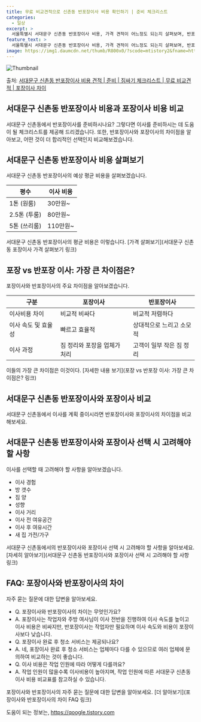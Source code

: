 ```yaml
---
title: 무료 비교견적으로 신촌동 반포장이사 비용 확인하기 | 준비 체크리스트
categories:
  - 일상
excerpt: >
  서울특별시 서대문구 신촌동 반포장이사 비용, 가격 견적이 어느정도 되는지 살펴보며, 반포장이사를 준비함에 있어 짐싸기 준비 체크리스트가 무엇인지 보겠습니다. 마지막으로 포장이사와 차이점을 통해 무료 비교견적으로 어떤 것이 더 합리적인 선택인지 공유 드립니다.서대문구 신촌동 포장이사 견적 샘플 보기 👈 클릭서대문구 신촌동 포장이사 가격 살펴보기 👈 클릭서대문구 신촌동 반포장이사 평균 이사 비용평수서대문구 신촌동 평균 이사 비용원룸 이사9평 이하 (1톤)30만원~투룸/쓰리룸 이사16평 ~ 20평 (2.5톤)80만원~쓰리룸 이사21평 (5톤) ~110만원~우리집 무료 이사견적 받기 👈 클릭포장 vs 반포장 이사: 가장 큰 차이점은?포장이사는 짐 정리와 포장을 업체가 전담하며, 반포장이사는 일부 작은 짐 ..
feature_text: >
  서울특별시 서대문구 신촌동 반포장이사 비용, 가격 견적이 어느정도 되는지 살펴보며, 반포장이사를 준비함에 있어 짐싸기 준비 체크리스트가 무엇인지 보겠습니다. 마지막으로 포장이사와 차이점을 통해 무료 비교견적으로 어떤 것이 더 합리적인 선택인지 공유 드립니다.서대문구 신촌동 포장이사 견적 샘플 보기 👈 클릭서대문구 신촌동 포장이사 가격 살펴보기 👈 클릭서대문구 신촌동 반포장이사 평균 이사 비용평수서대문구 신촌동 평균 이사 비용원룸 이사9평 이하 (1톤)30만원~투룸/쓰리룸 이사16평 ~ 20평 (2.5톤)80만원~쓰리룸 이사21평 (5톤) ~110만원~우리집 무료 이사견적 받기 👈 클릭포장 vs 반포장 이사: 가장 큰 차이점은?포장이사는 짐 정리와 포장을 업체가 전담하며, 반포장이사는 일부 작은 짐 ..
image: https://img1.daumcdn.net/thumb/R800x0/?scode=mtistory2&fname=https%3A%2F%2Fblog.kakaocdn.net%2Fdn%2FQAU2B%2FbtsHcQPfO8C%2FN7bcC6d543SjZcQMeZoFj0%2Fimg.webp
---
```


![Thumbnail](https://img1.daumcdn.net/thumb/R800x0/?scode=mtistory2&fname=https%3A%2F%2Fblog.kakaocdn.net%2Fdn%2FQAU2B%2FbtsHcQPfO8C%2FN7bcC6d543SjZcQMeZoFj0%2Fimg.webp)

<p>출처: <a href="https://qoogle.tistory.com/9899" rel="dofollow">서대문구 신촌동 반포장이사 비용 견적 | 준비 | 짐싸기 체크리스트 | 무료 비교견적 | 포장이사 차이</a> </p>

## 서대문구 신촌동 반포장이사 비용과 포장이사 비용 비교

서대문구 신촌동에서 반포장이사를 준비하시나요? 그렇다면 이사를 준비하시는 데 도움이 될 체크리스트를 제공해 드리겠습니다. 또한, 반포장이사와
포장이사의 차이점을 알아보고, 어떤 것이 더 합리적인 선택인지 비교해보겠습니다.

## 서대문구 신촌동 반포장이사 비용 살펴보기

서대문구 신촌동 반포장이사의 예상 평균 비용을 살펴보겠습니다.

**평수** | **이사 비용**  
---|---  
1톤 (원룸) | 30만원~  
2.5톤 (투룸) | 80만원~  
5톤 (쓰리룸) | 110만원~  
  
서대문구 신촌동 반포장이사의 평균 비용은 이렇습니다. [가격 살펴보기](서대문구 신촌동 포장이사 가격 살펴보기 링크)

## 포장 vs 반포장 이사: 가장 큰 차이점은?

포장이사와 반포장이사의 주요 차이점을 알아보겠습니다.

**구분** | **포장이사** | **반포장이사**  
---|---|---  
이사비용 차이 | 비교적 비싸다 | 비교적 저렴하다  
이사 속도 및 효율성 | 빠르고 효율적 | 상대적으로 느리고 소모적  
이사 과정 | 짐 정리와 포장을 업체가 처리 | 고객이 일부 작은 짐 정리  
  
이들의 가장 큰 차이점은 이것이다. [자세한 내용 보기](포장 vs 반포장 이사: 가장 큰 차이점은? 링크)

## 서대문구 신촌동 반포장이사와 포장이사 비교

서대문구 신촌동에서 이사를 계획 중이시라면 반포장이사와 포장이사의 차이점을 비교해보세요.

## 서대문구 신촌동 반포장이사와 포장이사 선택 시 고려해야 할 사항

이사를 선택할 때 고려해야 할 사항을 알아보겠습니다.

  * 이사 경험
  * 방 갯수
  * 짐 양
  * 성향
  * 이사 거리
  * 이사 전 여유공간
  * 이사 후 여유시간
  * 새 집 가전/가구

서대문구 신촌동에서의 반포장이사와 포장이사 선택 시 고려해야 할 사항을 알아보세요. [자세히 알아보기](서대문구 신촌동 반포장이사와 포장이사
선택 시 고려해야 할 사항 링크)

## FAQ: 포장이사와 반포장이사의 차이

자주 묻는 질문에 대한 답변을 알아보세요.

  * Q. 포장이사와 반포장이사의 차이는 무엇인가요?
  * A. 포장이사는 작업자와 주방 여사님이 이사 전반을 진행하여 이사 속도를 높이고 이사 비용은 비싸지만, 반포장이사는 작업자만 필요하며 이사 속도와 비용이 포장이사보다 낮습니다.
  * Q. 포장이사 완료 후 청소 서비스는 제공되나요?
  * A. 네, 포장이사 완료 후 청소 서비스는 업체마다 다를 수 있으므로 여러 업체에 문의하여 비교하는 것이 좋습니다.
  * Q. 이사 비용은 작업 인원에 따라 어떻게 다를까요?
  * A. 작업 인원이 많을수록 이사비용이 높아지며, 작업 인원에 따른 서대문구 신촌동 이사 비용 비교표를 참고하실 수 있습니다.

포장이사와 반포장이사의 자주 묻는 질문에 대한 답변을 알아보세요. [더 알아보기](포장이사와 반포장이사의 차이 FAQ 링크)



 

도움이 되는 정보는, <a href="https://qoogle.tistory.com" rel="dofollow">https://qoogle.tistory.com</a>


